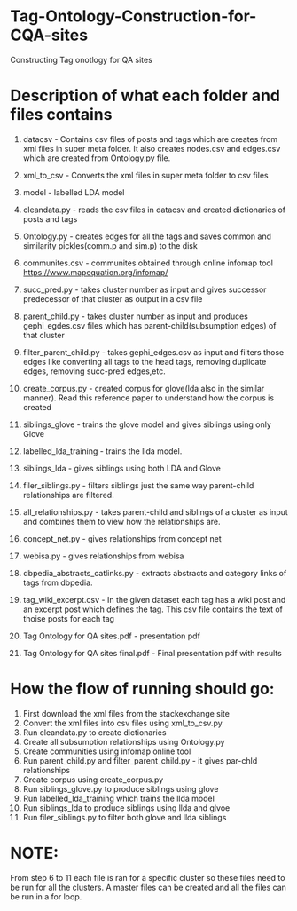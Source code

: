 # Tag-Ontology-Construction-for-CQA-sites
Constructing Tag onotlogy for QA sites

# Description of what each folder and files contains
1. datacsv - Contains csv files of posts and tags which are creates from xml files in super meta folder. It also creates nodes.csv and edges.csv which are created from Ontology.py file.

2. xml_to_csv - Converts the xml files in super meta folder to csv files

3. model - labelled LDA model

4. cleandata.py - reads the csv files in datacsv and created dictionaries of posts and tags

5. Ontology.py - creates edges for all the tags and saves common and similarity pickles(comm.p and sim.p) to the disk

6. communites.csv - communites obtained through online infomap tool https://www.mapequation.org/infomap/

7. succ_pred.py - takes cluster number as input and gives successor predecessor of that cluster as output in a csv file

8. parent_child.py - takes cluster number as input and produces gephi_egdes.csv files which has parent-child(subsumption edges) of that cluster

9. filter_parent_child.py - takes gephi_edges.csv as input and filters those edges like converting all tags to the head tags, removing duplicate edges, removing succ-pred edges,etc.

10. create_corpus.py - created corpus for glove(lda also in the similar manner).  Read this reference paper to understand how the corpus is created

11. siblings_glove - trains the glove model and gives siblings using only Glove

12. labelled_lda_training - trains the llda model.

13. siblings_lda - gives siblings using both LDA and Glove

14. filer_siblings.py - filters siblings just the same way parent-child relationships are filtered.

15. all_relationships.py - takes parent-child and siblings of a cluster as input and combines them to view how the relationships are.

16. concept_net.py - gives relationships from concept net

17. webisa.py - gives relationships from webisa

18. dbpedia_abstracts_catlinks.py - extracts abstracts and category links of tags from dbpedia.

19. tag_wiki_excerpt.csv - In the given dataset each tag has a wiki post and an excerpt post which defines the tag. This csv file contains the text of thoise posts for each tag

20. Tag Ontology for QA sites.pdf - presentation pdf 

21. Tag Ontology for QA sites final.pdf - Final presentation pdf with results


# How the flow of running should go:

1. First download the xml files from the stackexchange site
2. Convert the xml files into csv files using xml_to_csv.py
3. Run cleandata.py to create dictionaries
4. Create all subsumption relationships using Ontology.py
5. Create communities using infomap online tool
6. Run parent_child.py and filter_parent_child.py - it gives par-chld relationships
7. Create corpus using create_corpus.py
8. Run siblings_glove.py to produce siblings using glove
9. Run labelled_lda_training which trains the llda model
10. Run siblings_lda to produce siblings using llda and glvoe
11. Run filer_siblings.py to filter both glove and llda siblings

# NOTE: 
From step 6 to 11 each file is ran for a specific cluster so these files need to be run for all the clusters. A master files can be created and all the files can be run in a for loop.


